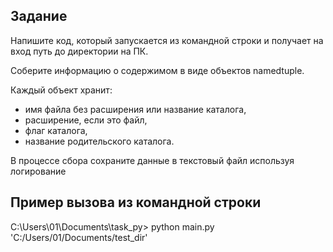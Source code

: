 ## Задание

Напишите код, который запускается из командной строки и получает на вход путь до директории на ПК.

Соберите информацию о содержимом в виде объектов namedtuple.

Каждый объект хранит:
* имя файла без расширения или название каталога,
* расширение, если это файл,
* флаг каталога,
* название родительского каталога.

В процессе сбора сохраните данные в текстовый файл используя логирование

## Пример вызова из командной строки

C:\Users\01\Documents\task_py> python main.py 'C:/Users/01/Documents/test_dir'
